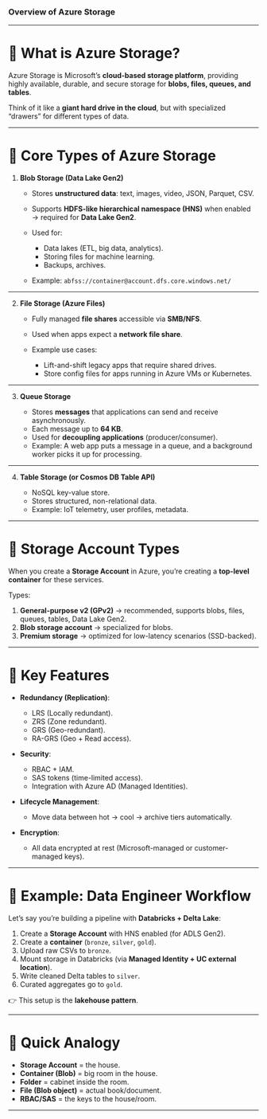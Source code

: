 ### Overview of Azure Storage

---

# 🔹 What is Azure Storage?

Azure Storage is Microsoft’s **cloud-based storage platform**, providing highly available, durable, and secure storage for **blobs, files, queues, and tables**.

Think of it like a **giant hard drive in the cloud**, but with specialized “drawers” for different types of data.

---

# 🔹 Core Types of Azure Storage

1. **Blob Storage (Data Lake Gen2)**

   * Stores **unstructured data**: text, images, video, JSON, Parquet, CSV.
   * Supports **HDFS-like hierarchical namespace (HNS)** when enabled → required for **Data Lake Gen2**.
   * Used for:

     * Data lakes (ETL, big data, analytics).
     * Storing files for machine learning.
     * Backups, archives.
   * Example: `abfss://container@account.dfs.core.windows.net/`

---

2. **File Storage (Azure Files)**

   * Fully managed **file shares** accessible via **SMB/NFS**.
   * Used when apps expect a **network file share**.
   * Example use cases:

     * Lift-and-shift legacy apps that require shared drives.
     * Store config files for apps running in Azure VMs or Kubernetes.

---

3. **Queue Storage**

   * Stores **messages** that applications can send and receive asynchronously.
   * Each message up to **64 KB**.
   * Used for **decoupling applications** (producer/consumer).
   * Example: A web app puts a message in a queue, and a background worker picks it up for processing.

---

4. **Table Storage (or Cosmos DB Table API)**

   * NoSQL key-value store.
   * Stores structured, non-relational data.
   * Example: IoT telemetry, user profiles, metadata.

---

# 🔹 Storage Account Types

When you create a **Storage Account** in Azure, you’re creating a **top-level container** for these services.

Types:

1. **General-purpose v2 (GPv2)** → recommended, supports blobs, files, queues, tables, Data Lake Gen2.
2. **Blob storage account** → specialized for blobs.
3. **Premium storage** → optimized for low-latency scenarios (SSD-backed).

---

# 🔹 Key Features

* **Redundancy (Replication)**:

  * LRS (Locally redundant).
  * ZRS (Zone redundant).
  * GRS (Geo-redundant).
  * RA-GRS (Geo + Read access).
* **Security**:

  * RBAC + IAM.
  * SAS tokens (time-limited access).
  * Integration with Azure AD (Managed Identities).
* **Lifecycle Management**:

  * Move data between hot → cool → archive tiers automatically.
* **Encryption**:

  * All data encrypted at rest (Microsoft-managed or customer-managed keys).

---

# 🔹 Example: Data Engineer Workflow

Let’s say you’re building a pipeline with **Databricks + Delta Lake**:

1. Create a **Storage Account** with HNS enabled (for ADLS Gen2).
2. Create a **container** (`bronze`, `silver`, `gold`).
3. Upload raw CSVs to `bronze`.
4. Mount storage in Databricks (via **Managed Identity + UC external location**).
5. Write cleaned Delta tables to `silver`.
6. Curated aggregates go to `gold`.

👉 This setup is the **lakehouse pattern**.

---

# 🔹 Quick Analogy

* **Storage Account** = the house.
* **Container (Blob)** = big room in the house.
* **Folder** = cabinet inside the room.
* **File (Blob object)** = actual book/document.
* **RBAC/SAS** = the keys to the house/room.

---
